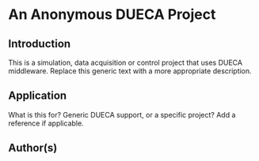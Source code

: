 # An Anonymous DUECA Project

## Introduction

This is a simulation, data acquisition or control project that uses
DUECA middleware. Replace this generic text with a more appropriate
description.

## Application

What is this for? Generic DUECA support, or a specific project? Add a
reference if applicable.

## Author(s)




